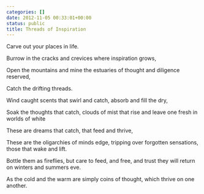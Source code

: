 ```yaml
---
categories: []
date: 2012-11-05 00:33:01+00:00
status: public
title: Threads of Inspiration
---
```




Carve out your places in life.

Burrow in the cracks and crevices where inspiration grows,

Open the mountains and mine the estuaries of thought and diligence reserved,

Catch the drifting threads.

Wind caught scents that swirl and catch, absorb and fill the dry,

Soak the thoughts that catch, clouds of mist that rise and leave one fresh in
worlds of white

These are dreams that catch, that feed and thrive,

These are the oligarchies of minds edge, tripping over forgotten sensations,
those that wake and lift.

Bottle them as fireflies, but care to feed, and free, and trust they will
return on winters and summers eve.

As the cold and the warm are simply coins of thought, which thrive on one
another.

